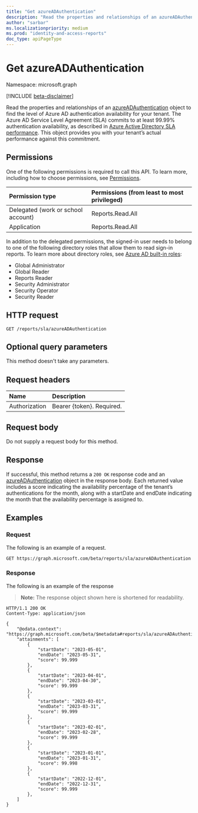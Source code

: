 ```yaml
---
title: "Get azureADAuthentication"
description: "Read the properties and relationships of an azureADAuthentication object to find Azure AD SLA attainment for your tenant."
author: "sarbar"
ms.localizationpriority: medium
ms.prod: "identity-and-access-reports"
doc_type: apiPageType
---
```


# Get azureADAuthentication
Namespace: microsoft.graph

[!INCLUDE [beta-disclaimer](../../includes/beta-disclaimer.md)]

Read the properties and relationships of an [azureADAuthentication](../resources/azureadauthentication.md) object to find the level of Azure AD authentication availability for your tenant. The Azure AD Service Level Agreement (SLA) commits to at least 99.99% authentication availability, as described in [Azure Active Directory SLA performance](/azure/active-directory/reports-monitoring/reference-azure-ad-sla-performance). This object provides you with your tenant’s actual performance against this commitment.

## Permissions
One of the following permissions is required to call this API. To learn more, including how to choose permissions, see [Permissions](/graph/permissions-reference).

| Permission type                        | Permissions (from least to most privileged) |
|:---------------------------------------|:--------------------------------------------|
| Delegated (work or school account)     | Reports.Read.All |
| Application                            | Reports.Read.All |

In addition to the delegated permissions, the signed-in user needs to belong to one of the following directory roles that allow them to read sign-in reports. To learn more about directory roles, see [Azure AD built-in roles](/azure/active-directory/roles/permissions-reference):
+ Global Administrator
+ Global Reader
+ Reports Reader
+ Security Administrator
+ Security Operator
+ Security Reader

## HTTP request

<!-- {
  "blockType": "ignored"
}
-->
``` http
GET /reports/sla/azureADAuthentication
```

## Optional query parameters
This method doesn't take any parameters.

## Request headers
|Name|Description|
|:---|:---|
|Authorization|Bearer {token}. Required.|

## Request body
Do not supply a request body for this method.

## Response

If successful, this method returns a `200 OK` response code and an [azureADAuthentication](../resources/azureadauthentication.md) object in the response body. Each returned value includes a score indicating the availability percentage of the tenant’s authentications for the month, along with a startDate and endDate indicating the month that the availability percentage is assigned to.

## Examples

### Request
The following is an example of a request.
<!-- {
  "blockType": "request",
  "name": "get_azureadauthentication"
}
-->
``` http
GET https://graph.microsoft.com/beta/reports/sla/azureADAuthentication
```

### Response
The following is an example of the response
>**Note:** The response object shown here is shortened for readability.
<!-- {
  "blockType": "response",
  "truncated": true,
  "@odata.type": "microsoft.graph.azureADAuthentication"
}
-->
``` http
HTTP/1.1 200 OK
Content-Type: application/json

{
    "@odata.context": "https://graph.microsoft.com/beta/$metadata#reports/sla/azureADAuthentication/$entity",
    "attainments": [
        {
            "startDate": "2023-05-01",
            "endDate": "2023-05-31",
            "score": 99.999
        },
        {
            "startDate": "2023-04-01",
            "endDate": "2023-04-30",
            "score": 99.999
        },
        {
            "startDate": "2023-03-01",
            "endDate": "2023-03-31",
            "score": 99.999
        },
        {
            "startDate": "2023-02-01",
            "endDate": "2023-02-28",
            "score": 99.999
        },
        {
            "startDate": "2023-01-01",
            "endDate": "2023-01-31",
            "score": 99.998
        },
        {
            "startDate": "2022-12-01",
            "endDate": "2022-12-31",
            "score": 99.999
        },
    ]
}
```
